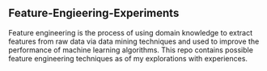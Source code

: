 ## Feature-Engieering-Experiments
Feature engineering is the process of using domain knowledge to extract features from raw data via data mining techniques and used to improve the performance of machine learning algorithms. This repo contains possible feature engineering techniques as of my explorations with experiences.
